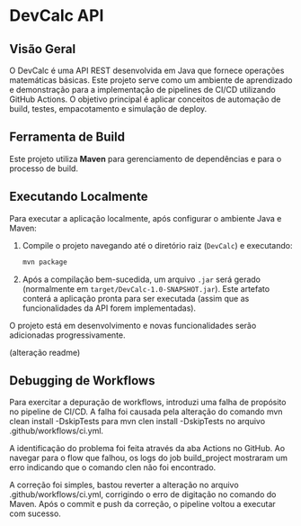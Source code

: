 # DevCalc API

## Visão Geral

O DevCalc é uma API REST desenvolvida em Java que fornece operações matemáticas básicas. Este projeto serve como um ambiente de aprendizado e demonstração para a implementação de pipelines de CI/CD utilizando GitHub Actions. O objetivo principal é aplicar conceitos de automação de build, testes, empacotamento e simulação de deploy.

## Ferramenta de Build

Este projeto utiliza **Maven** para gerenciamento de dependências e para o processo de build.

## Executando Localmente

Para executar a aplicação localmente, após configurar o ambiente Java e Maven:

1.  Compile o projeto navegando até o diretório raiz (`DevCalc`) e executando:
    ```bash
    mvn package
    ```
2.  Após a compilação bem-sucedida, um arquivo `.jar` será gerado (normalmente em `target/DevCalc-1.0-SNAPSHOT.jar`). Este artefato conterá a aplicação pronta para ser executada (assim que as funcionalidades da API forem implementadas).

O projeto está em desenvolvimento e novas funcionalidades serão adicionadas progressivamente. 

(alteração readme)

## Debugging de Workflows

Para exercitar a depuração de workflows, introduzi uma falha de propósito no pipeline de CI/CD. A falha foi causada pela alteração do comando mvn clean install -DskipTests para mvn clen install -DskipTests no arquivo .github/workflows/ci.yml.

A identificação do problema foi feita através da aba Actions no GitHub. Ao navegar para o flow que falhou, os logs do job build_project mostraram um erro indicando que o comando clen não foi encontrado.

A correção foi simples, bastou reverter a alteração no arquivo .github/workflows/ci.yml, corrigindo o erro de digitação no comando do Maven. Após o commit e push da correção, o pipeline voltou a executar com sucesso.